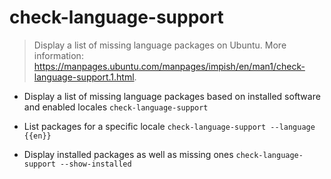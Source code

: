 # check-language-support
> Display a list of missing language packages on Ubuntu.
> More information: <https://manpages.ubuntu.com/manpages/impish/en/man1/check-language-support.1.html>.

- Display a list of missing language packages based on installed software and enabled locales
`check-language-support`

- List packages for a specific locale
`check-language-support --language {{en}}`

- Display installed packages as well as missing ones
`check-language-support --show-installed`
